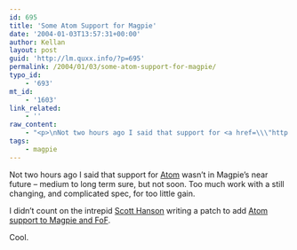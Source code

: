 ```yaml
---
id: 695
title: 'Some Atom Support for Magpie'
date: '2004-01-03T13:57:31+00:00'
author: Kellan
layout: post
guid: 'http://lm.quxx.info/?p=695'
permalink: /2004/01/03/some-atom-support-for-magpie/
typo_id:
    - '693'
mt_id:
    - '1603'
link_related:
    - ''
raw_content:
    - "<p>\nNot two hours ago I said that support for <a href=\\\"http://www.mnot.net/drafts/draft-nottingham-atom-format-02.html\\\">Atom</a> wasn\\'t in Magpie\\'s near future - medium to long term sure, but not soon.  Too much work with a still changing, and complicated spec, for too little gain.\n</p>\n<p>\nI didn\\'t count on the intrepid <a href=\\\"http://www.papascott.de\\\">Scott Hanson</a> writing a patch to add <a href=\\\"http://www.papascott.de/2004/01/03/2785.php\\\">Atom support to Magpie and FoF</a>.\n</p>\n<p>\nCool.  \n</p>"
tags:
    - magpie
---
```


Not two hours ago I said that support for [Atom](http://www.mnot.net/drafts/draft-nottingham-atom-format-02.html) wasn’t in Magpie’s near future – medium to long term sure, but not soon. Too much work with a still changing, and complicated spec, for too little gain.

I didn’t count on the intrepid [Scott Hanson](http://www.papascott.de) writing a patch to add [Atom support to Magpie and FoF](http://www.papascott.de/2004/01/03/2785.php).

Cool.